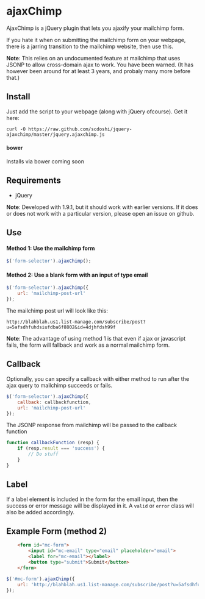 # ajaxChimp

AjaxChimp is a jQuery plugin that lets you ajaxify your mailchimp form.

If you hate it when on submitting the mailchimp form on your webpage, there is a jarring transition to the mailchimp website, then use this.

**Note**: This relies on an undocumented feature at mailchimp that uses JSONP to allow cross-domain ajax to work. You have been warned. (It has however been around for at least 3 years, and probaly many more before that.)

## Install

Just add the script to your webpage (along with jQuery ofcourse). Get it here:

```
curl -O https://raw.github.com/scdoshi/jquery-ajaxchimp/master/jquery.ajaxchimp.js
```

#### bower

Installs via bower coming soon

## Requirements

* jQuery 

**Note**: Developed with 1.9.1, but it should work with earlier versions. If it does or does not work with a particular version, please open an issue on github.

## Use

#### Method 1: Use the mailchimp form

```js
$('form-selector').ajaxChimp();
```

#### Method 2: Use a blank form with an input of type email

```js
$('form-selector').ajaxChimp({
    url: 'mailchimp-post-url'
});
```

The mailchimp post url will look like this:

```
http://blahblah.us1.list-manage.com/subscribe/post?u=5afsdhfuhdsiufdba6f8802&id=4djhfdsh99f
```

**Note**: The advantage of using method 1 is that even if ajax or javascript fails, the form will fallback and work as a normal mailchimp form.

## Callback

Optionally, you can specify a callback with either method to run after the
ajax query to mailchimp succeeds or fails.

```js
$('form-selector').ajaxChimp({
    callback: callbackfunction,
    url: 'mailchimp-post-url'
});
```

The JSONP response from mailchimp will be passed to the callback function

```js
function callbackFunction (resp) {
    if (resp.result === 'success') {
        // Do stuff
    }
}
```

## Label

If a label element is included in the form for the email input, then the success or error message will be displayed in it. A `valid` or `error` class will also be added accordingly.

## Example Form (method 2)

```html
    <form id="mc-form">
        <input id="mc-email" type="email" placeholder="email">
        <label for="mc-email"></label>
        <button type="submit">Submit</button>
    </form>
```

```js
$('#mc-form').ajaxChimp({
    url: 'http://blahblah.us1.list-manage.com/subscribe/post?u=5afsdhfuhdsiufdba6f8802&id=4djhfdsh9'
});
```
